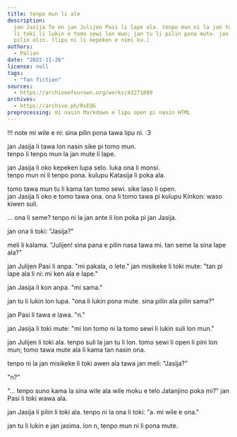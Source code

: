 ```yaml
---
title: tenpo mun li ale
description:
  jan Jasija Te en jan Julijen Pasi li lape ala. tenpo mun ni la jan tu
  li toki li lukin e tomo sewi lon mun; jan tu li pilin pona mute. jan Julijen li
  pilin olin. (lipu ni li kepeken e nimi ku.)
authors:
  - Palian
date: "2022-11-26"
license: null
tags:
  - "fan fiction"
sources:
  - https://archiveofourown.org/works/43271809
archives:
  - https://archive.ph/RsEQG
preprocessing: mi nasin Markdown e lipu open pi nasin HTML
---
```


!!! note
mi wile e ni: sina pilin pona tawa lipu ni. :3

jan Jasija li tawa lon nasin sike pi tomo mun.  
tenpo li tenpo mun la jan mute li lape.

jan Jasija li oko kepeken lupa selo. luka ona li monsi.  
tenpo mun ni li tenpo pona. kulupu Katasija li poka ala.

tomo tawa mun tu li kama tan tomo sewi. sike laso li open.  
jan Jasija li oko e tomo tawa ona. ona li tomo tawa pi kulupu Kinkon: waso kiwen suli.

... ona li seme? tenpo ni la jan ante li lon poka pi jan Jasija.

jan ona li toki: "Jasija?"

meli li kalama. "Julijen! sina pana e pilin nasa tawa mi. tan seme la sina lape ala?"

jan Julijen Pasi li anpa. "mi pakala, o lete." jan misikeke li toki mute: "tan pi lape ala li ni: mi ken ala e lape."

jan Jasija li kon anpa. "mi sama."

jan tu li lukin lon lupa. "ona li lukin pona mute. sina pilin ala pilin sama?"

jan Pasi li tawa e lawa. "n."

jan Jasija li toki mute: "mi lon tomo ni la tomo sewi li lukin suli lon mun."

jan Julijen li toki ala. tenpo suli la jan tu li lon. tomo sewi li open li pini lon mun; tomo tawa mute ala li kama tan nasin ona.

tenpo ni la jan misikeke li toki awen ala tawa jan meli: "Jasija?"

"n?"

"... tenpo suno kama la sina wile ala wile moku e telo Jatanjino poka mi?" jan Pasi li toki wawa ala.

jan Jasija li pilin li toki ala. tenpo ni la ona li toki: "a. mi wile e ona."

jan tu li lukin e jan jasima. lon n, tenpo mun ni li pona mute.
